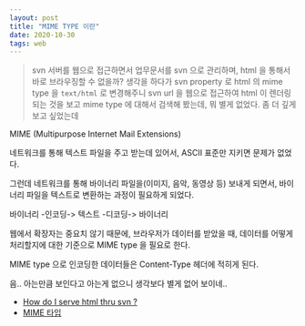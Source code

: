 ```yaml
---
layout: post
title: "MIME TYPE 이란"
date: 2020-10-30
tags: web
---
```


> svn 서버를 웹으로 접근하면서 업무문서를 svn 으로 관리하며, html 을 통해서 바로 브라우징할 수 없을까?
> 생각을 하다가 svn property 로 html 의 mime type 을 `text/html` 로 변경해주니 svn url 을 웹으로 접근하여
> html 이 렌더링 되는 것을 보고 mime type 에 대해서 검색해 봤는데, 뭐 별게 없었다. 좀 더 깊게 보고 싶었는데

MIME (Multipurpose Internet Mail Extensions)

네트워크를 통해 텍스트 파일을 주고 받는데 있어서, ASCII 표준만 지키면 문제가 없었다.

그런데 네트워크를 통해 바이너리 파일을(이미지, 음악, 동영상 등) 보내게 되면서, 바이너리 파일을 텍스트로 변환하는 과정이 필요하게 되었다.

바이너리 -인코딩-> 텍스트 -디코딩-> 바이너리

웹에서 확장자는 중요치 않기 때문에, 브라우저가 데이터를 받았을 때, 데이터를 어떻게 처리할지에 대한 기준으로 MIME type 을 필요로 한다.

MIME type 으로 인코딩한 데이터들은 Content-Type 헤더에 적히게 된다.

음.. 아는만큼 보인다고 아는게 없으니 생각보다 별게 없어 보이네..


- [How do I serve html thru svn ?](https://stackoverflow.com/questions/4100121/how-do-i-serve-html-thru-svn-can-svn-act-as-a-web-server)
- [MIME 타입](https://developer.mozilla.org/ko/docs/Web/HTTP/Basics_of_HTTP/MIME_types)
